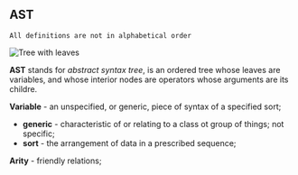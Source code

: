 ## AST

`All definitions are not in alphabetical order`

![Tree with leaves](https://thumbs.dreamstime.com/b/tree-leaves-vector-silhouette-62938020.jpg)

**AST** stands for _abstract syntax tree_, is an ordered tree whose leaves are variables, and whose interior nodes are operators whose arguments are its childre. 

**Variable** - an unspecified, or generic, piece of syntax of a specified sort;
 * **generic** - characteristic of or relating to a class ot group of things; not specific;
 * **sort** - the arrangement of data in a prescribed sequence;   

**Arity** - friendly relations; 

